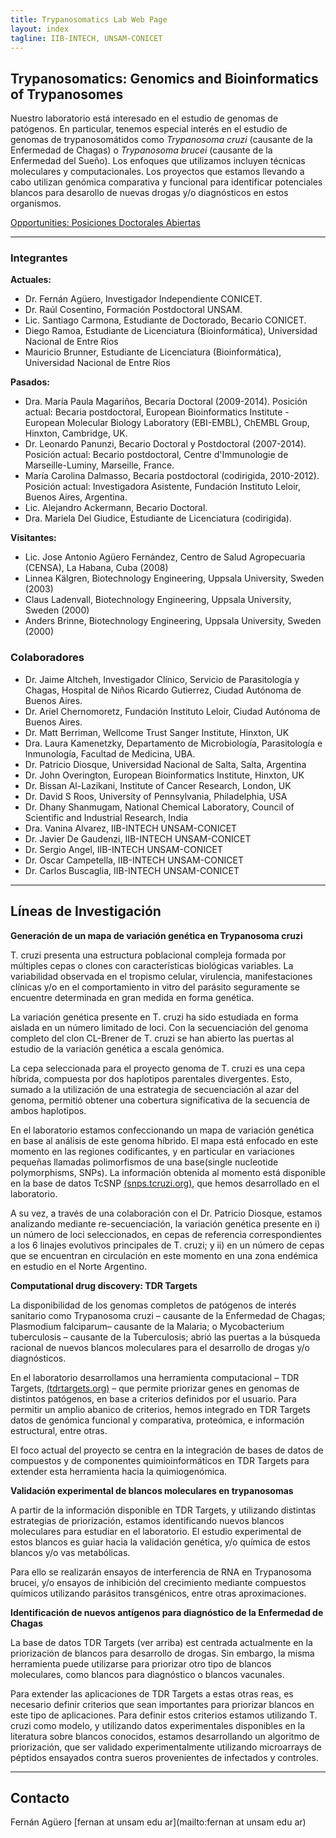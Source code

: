 ```yaml
---
title: Trypanosomatics Lab Web Page
layout: index
tagline: IIB-INTECH, UNSAM-CONICET
---
```


## Trypanosomatics: Genomics and Bioinformatics of Trypanosomes

Nuestro laboratorio está interesado en el estudio de genomas de patógenos. En
particular, tenemos especial interés en el estudio de genomas de
trypanosomátidos como *Trypanosoma cruzi* (causante de la Enfermedad de Chagas)
o *Trypanosoma brucei* (causante de la Enfermedad del Sueño). Los enfoques que
utilizamos incluyen técnicas moleculares y computacionales. Los proyectos que
estamos llevando a cabo utilizan genómica comparativa y funcional para
identificar potenciales blancos para desarollo de nuevas drogas y/o
diagnósticos en estos organismos.

[Opportunities: Posiciones Doctorales Abiertas](http://trypanosomatics.github.io/opportunities)

***

### Integrantes

**Actuales:**

 * Dr. Fernán Agüero, Investigador Independiente CONICET. 
 * Dr. Raúl Cosentino, Formación Postdoctoral UNSAM.
 * Lic. Santiago Carmona, Estudiante de Doctorado, Becario CONICET.
 * Diego Ramoa, Estudiante de Licenciatura (Bioinformática), Universidad Nacional de Entre Ríos
 * Mauricio Brunner, Estudiante de Licenciatura (Bioinformática), Universidad Nacional de Entre Ríos


**Pasados:**

  * Dra. María Paula Magariños, Becaria Doctoral (2009-2014). Posición actual: Becaria postdoctoral, European Bioinformatics Institute - European Molecular Biology Laboratory (EBI-EMBL), ChEMBL Group, Hinxton, Cambridge, UK.
  * Dr. Leonardo Panunzi, Becario Doctoral y Postdoctoral (2007-2014). Posición actual: Becario postdoctoral, Centre d'Immunologie de Marseille-Luminy, Marseille, France.
  * María Carolina Dalmasso, Becaria postdoctoral (codirigida, 2010-2012). Posición actual: Investigadora Asistente, Fundación Instituto Leloir, Buenos Aires, Argentina.
  * Lic. Alejandro Ackermann, Becario Doctoral.
  * Dra. Mariela Del Giudice, Estudiante de Licenciatura (codirigida). 

**Visitantes:**

  * Lic. Jose Antonio Agüero Fernández, Centro de Salud Agropecuaria (CENSA), La Habana, Cuba (2008)
  * Linnea Kälgren, Biotechnology Engineering, Uppsala University, Sweden (2003)
  * Claus Ladenvall, Biotechnology Engineering, Uppsala University, Sweden (2000)
  * Anders Brinne, Biotechnology Engineering, Uppsala University, Sweden (2000)

### Colaboradores

 * Dr. Jaime Altcheh, Investigador Clínico, Servicio de Parasitología y Chagas, Hospital de Niños Ricardo Gutierrez, Ciudad Autónoma de Buenos Aires.
 * Dr. Ariel Chernomoretz, Fundación Instituto Leloir, Ciudad Autónoma de Buenos Aires. 
 * Dr. Matt Berriman, Wellcome Trust Sanger Institute, Hinxton, UK
 * Dra. Laura Kamenetzky, Departamento de Microbiología, Parasitología e Inmunología, Facultad de Medicina, UBA.
 * Dr. Patricio Diosque, Universidad Nacional de Salta, Salta, Argentina
 * Dr. John Overington, European Bioinformatics Institute, Hinxton, UK
 * Dr. Bissan Al-Lazikani, Institute of Cancer Research, London, UK
 * Dr. David S Roos, University of Pennsylvania, Philadelphia, USA
 * Dr. Dhany Shanmugam, National Chemical Laboratory, Council of Scientific and Industrial Research, India
 * Dra. Vanina Alvarez, IIB-INTECH UNSAM-CONICET
 * Dr. Javier De Gaudenzi, IIB-INTECH UNSAM-CONICET
 * Dr. Sergio Angel, IIB-INTECH UNSAM-CONICET
 * Dr. Oscar Campetella, IIB-INTECH UNSAM-CONICET
 * Dr. Carlos Buscaglia, IIB-INTECH UNSAM-CONICET

*** 

## Líneas de Investigación 

**Generación de un mapa de variación genética en Trypanosoma cruzi**

T. cruzi presenta una estructura poblacional compleja formada por múltiples
cepas o clones con características biológicas variables. La variabilidad
observada en el tropismo celular, virulencia, manifestaciones clínicas y/o en
el comportamiento in vitro del parásito seguramente se encuentre determinada en
gran medida en forma genética.

La variación genética presente en T. cruzi ha sido estudiada en forma aislada
en un número limitado de loci. Con la secuenciación del genoma completo del
clon CL-Brener de T. cruzi se han abierto las puertas al estudio de la
variación genética a escala genómica.

La cepa seleccionada para el proyecto genoma de T. cruzi es una cepa híbrida, compuesta por dos haplotipos parentales divergentes. Esto, sumado a la utilización de una estrategia de secuenciación al azar del genoma, permitió obtener una cobertura significativa de la secuencia de ambos haplotipos.

En el laboratorio estamos confeccionando un mapa de variación genética en base
al análisis de este genoma híbrido. El mapa está enfocado en este momento en
las regiones codificantes, y en particular en variaciones pequeñas llamadas
polimorfismos de una base(single nucleotide polymorphisms, SNPs). La
información obtenida al momento está disponible en la base de datos TcSNP [(snps.tcruzi.org)](http://snps.tcruzi.org), que
hemos desarrollado en el laboratorio.

A su vez, a través de una colaboración con el Dr. Patricio Diosque, estamos analizando mediante re-secuenciación, la variación genética presente en i) un número de loci seleccionados, en cepas de referencia correspondientes a los 6 linajes evolutivos principales de T. cruzi; y ii) en un número de cepas que se encuentran en circulación en este momento en una zona endémica en estudio en el Norte Argentino.

**Computational drug discovery: TDR Targets**

La disponibilidad de los genomas completos de patógenos de interés sanitario como Trypanosoma cruzi – causante de la Enfermedad de Chagas; Plasmodium falciparum– causante de la Malaria; o Mycobacterium tuberculosis – causante de la Tuberculosis; abrió las puertas a la búsqueda racional de nuevos blancos moleculares para el desarrollo de drogas y/o diagnósticos.

En el laboratorio desarrollamos una herramienta computacional – TDR Targets,
[(tdrtargets.org)](http://tdrtargets.org) – que permite priorizar genes en
genomas de distintos patógenos, en base a criterios definidos por el usuario.
Para permitir un amplio abanico de criterios, hemos integrado en TDR Targets
datos de genómica funcional y comparativa, proteómica, e información
estructural, entre otras.

El foco actual del proyecto se centra en la integración de bases de datos de compuestos y de componentes quimioinformáticos en TDR Targets para extender esta herramienta hacia la quimiogenómica. 


**Validación experimental de blancos moleculares en trypanosomas**

A partir de la información disponible en TDR Targets, y utilizando distintas estrategias de priorización, estamos identificando nuevos blancos moleculares para estudiar en el laboratorio. El estudio experimental de estos blancos es guiar hacia la validación genética, y/o química de estos blancos y/o vas metabólicas.

Para ello se realizarán ensayos de interferencia de RNA en Trypanosoma brucei, y/o ensayos de inhibición del crecimiento mediante compuestos químicos utilizando parásitos transgénicos, entre otras aproximaciones.

**Identificación de nuevos antígenos para diagnóstico de la Enfermedad de Chagas**

La base de datos TDR Targets (ver arriba) est centrada actualmente en la priorización de blancos para desarrollo de drogas. Sin embargo, la misma herramienta puede utilizarse para priorizar otro tipo de blancos moleculares, como blancos para diagnóstico o blancos vacunales.

Para extender las aplicaciones de TDR Targets a estas otras reas, es necesario definir criterios que sean importantes para priorizar blancos en este tipo de aplicaciones. Para definir estos criterios estamos utilizando T. cruzi como modelo, y utilizando datos experimentales disponibles en la literatura sobre blancos conocidos, estamos desarrollando un algoritmo de priorización, que ser validado experimentalmente utilizando microarrays de péptidos ensayados contra sueros provenientes de infectados y controles.

***

## Contacto

Fernán Agüero [fernan at unsam edu ar](mailto:fernan at unsam edu ar)
